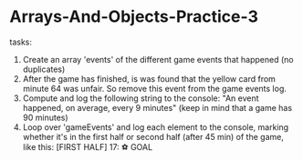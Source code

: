# Arrays-And-Objects-Practice-3

tasks:
1. Create an array 'events' of the different game events that happened (no
duplicates)
2. After the game has finished, is was found that the yellow card from minute 64
was unfair. So remove this event from the game events log.
3. Compute and log the following string to the console: "An event happened, on
average, every 9 minutes" (keep in mind that a game has 90 minutes)
4. Loop over 'gameEvents' and log each element to the console, marking
whether it's in the first half or second half (after 45 min) of the game, like this:
[FIRST HALF] 17: ⚽ GOAL
